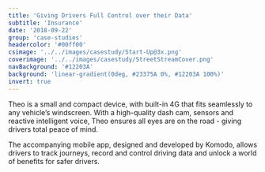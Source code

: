 ```yaml
---
title: 'Giving Drivers Full Control over their Data'
subtitle: 'Insurance'
date: '2018-09-22'
group: 'case-studies'
headercolor: '#00ff00'
csimage: '../../images/casestudy/Start-Up@3x.png'
coverimage: '../../images/casestudy/StreetStreamCover.png'
navBackground: '#12203A'
background: 'linear-gradient(0deg, #23375A 0%, #12203A 100%)'
invert: true
---
```


Theo is a small and compact device, with built-in 4G that fits seamlessly to any vehicle’s windscreen. With a high-quality dash cam, sensors and reactive intelligent voice, Theo ensures all eyes are on the road - giving drivers total peace of mind.

The accompanying mobile app, designed and developed by Komodo, allows drivers to track journeys, record and control driving data and unlock a world of benefits for safer drivers.
